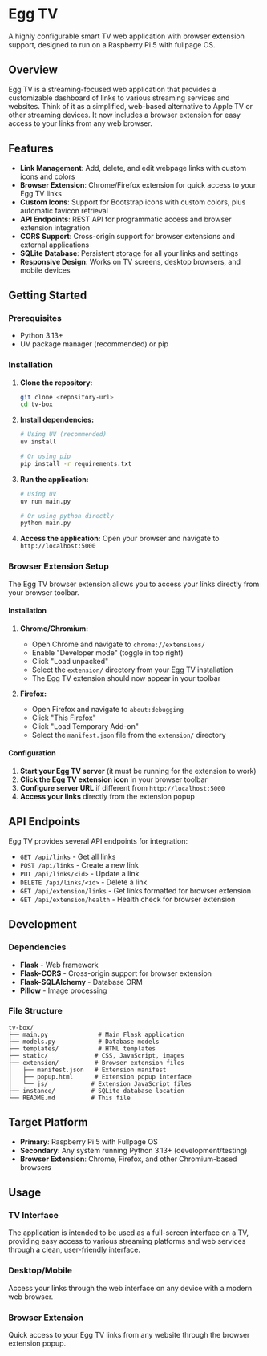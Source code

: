 # Egg TV

A highly configurable smart TV web application with browser extension support, designed to run on a Raspberry Pi 5 with fullpage OS.

## Overview

Egg TV is a streaming-focused web application that provides a customizable dashboard of links to various streaming services and websites. Think of it as a simplified, web-based alternative to Apple TV or other streaming devices. It now includes a browser extension for easy access to your links from any web browser.

## Features

- **Link Management**: Add, delete, and edit webpage links with custom icons and colors
- **Browser Extension**: Chrome/Firefox extension for quick access to your Egg TV links
- **Custom Icons**: Support for Bootstrap icons with custom colors, plus automatic favicon retrieval
- **API Endpoints**: REST API for programmatic access and browser extension integration
- **CORS Support**: Cross-origin support for browser extensions and external applications
- **SQLite Database**: Persistent storage for all your links and settings
- **Responsive Design**: Works on TV screens, desktop browsers, and mobile devices

## Getting Started

### Prerequisites

- Python 3.13+
- UV package manager (recommended) or pip

### Installation

1. **Clone the repository:**
   ```bash
   git clone <repository-url>
   cd tv-box
   ```

2. **Install dependencies:**
   ```bash
   # Using UV (recommended)
   uv install
   
   # Or using pip
   pip install -r requirements.txt
   ```

3. **Run the application:**
   ```bash
   # Using UV
   uv run main.py
   
   # Or using python directly
   python main.py
   ```

4. **Access the application:**
   Open your browser and navigate to `http://localhost:5000`

### Browser Extension Setup

The Egg TV browser extension allows you to access your links directly from your browser toolbar.

#### Installation

1. **Chrome/Chromium:**
   - Open Chrome and navigate to `chrome://extensions/`
   - Enable "Developer mode" (toggle in top right)
   - Click "Load unpacked"
   - Select the `extension/` directory from your Egg TV installation
   - The Egg TV extension should now appear in your toolbar

2. **Firefox:**
   - Open Firefox and navigate to `about:debugging`
   - Click "This Firefox"
   - Click "Load Temporary Add-on"
   - Select the `manifest.json` file from the `extension/` directory

#### Configuration

1. **Start your Egg TV server** (it must be running for the extension to work)
2. **Click the Egg TV extension icon** in your browser toolbar
3. **Configure server URL** if different from `http://localhost:5000`
4. **Access your links** directly from the extension popup

## API Endpoints

Egg TV provides several API endpoints for integration:

- `GET /api/links` - Get all links
- `POST /api/links` - Create a new link
- `PUT /api/links/<id>` - Update a link
- `DELETE /api/links/<id>` - Delete a link
- `GET /api/extension/links` - Get links formatted for browser extension
- `GET /api/extension/health` - Health check for browser extension

## Development

### Dependencies

- **Flask** - Web framework
- **Flask-CORS** - Cross-origin support for browser extension
- **Flask-SQLAlchemy** - Database ORM
- **Pillow** - Image processing

### File Structure

```
tv-box/
├── main.py              # Main Flask application
├── models.py            # Database models
├── templates/           # HTML templates
├── static/             # CSS, JavaScript, images
├── extension/          # Browser extension files
│   ├── manifest.json   # Extension manifest
│   ├── popup.html      # Extension popup interface
│   └── js/            # Extension JavaScript files
├── instance/          # SQLite database location
└── README.md          # This file
```

## Target Platform

- **Primary**: Raspberry Pi 5 with Fullpage OS
- **Secondary**: Any system running Python 3.13+ (development/testing)
- **Browser Extension**: Chrome, Firefox, and other Chromium-based browsers

## Usage

### TV Interface
The application is intended to be used as a full-screen interface on a TV, providing easy access to various streaming platforms and web services through a clean, user-friendly interface.

### Desktop/Mobile
Access your links through the web interface on any device with a modern web browser.

### Browser Extension
Quick access to your Egg TV links from any website through the browser extension popup.